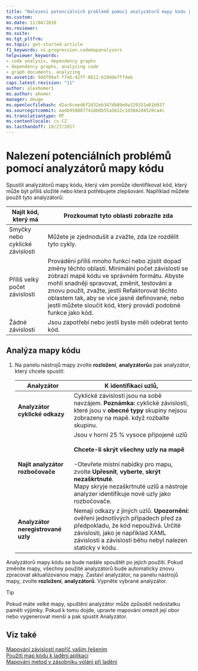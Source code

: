 ```yaml
---
title: "Nalezení potenciálních problémů pomocí analyzátorů mapy kódu | Microsoft Docs"
ms.custom: 
ms.date: 11/04/2016
ms.reviewer: 
ms.suite: 
ms.tgt_pltfrm: 
ms.topic: get-started-article
f1_keywords: vs.progression.codemapanalyzers
helpviewer_keywords:
- code analysis, dependency graphs
- dependency graphs, analyzing code
- graph documents, analyzing
ms.assetid: 9dd799a7-f7eb-42ff-8612-b19dde7ff4eb
caps.latest.revision: "11"
author: alexhomer1
ms.author: ahomer
manager: douge
ms.openlocfilehash: d2ac6ceed6f2d32eb347db89e0a329331e61b937
ms.sourcegitcommit: aadb9588877418b8b55a5612c1d3842d4520ca4c
ms.translationtype: MT
ms.contentlocale: cs-CZ
ms.lasthandoff: 10/27/2017
---
```

# <a name="find-potential-problems-using-code-map-analyzers"></a>Nalezení potenciálních problémů pomocí analyzátorů mapy kódu
Spustili analyzátorů mapy kódu, který vám pomůže identifikovat kód, který může být příliš složité nebo která potřebujete zlepšování. Například můžete použít tyto analyzátorů:  
  
|**Najít kód, který má**|**Prozkoumat tyto oblasti zobrazíte zda**|  
|-------------------------------|--------------------------------------------|  
|Smyčky nebo cyklické závislosti|Můžete je zjednodušit a zvažte, zda lze rozdělit tyto cykly.|  
|Příliš velký počet závislostí|Provádění příliš mnoho funkcí nebo zjistit dopad změny těchto oblastí. Minimální počet závislostí se zobrazí mapě kódu ve správném formátu. Abyste mohli snadněji spravovat, změnit, testování a znovu použít, zvažte, jestli Refaktorovat těchto oblastem tak, aby se více jasně definované, nebo jestli můžete sloučit kód, který provádí podobné funkce jako kód.|  
|Žádné závislosti|Jsou zapotřebí nebo jestli byste měli odebrat tento kód.|  
  
## <a name="analyze-code-maps"></a>Analýza mapy kódu  
  
1.  Na panelu nástrojů mapy zvolte **rozložení**, **analyzátorů**a pak analyzátor, který chcete spustit:  
  
    |**Analyzátor**|**K identifikaci uzlů,**|  
    |------------------|--------------------------------|  
    |**Analyzátor cyklické odkazy**|Cyklické závislosti jsou na sobě navzájem. **Poznámka:** cyklické závislosti, které jsou v **obecné typy** skupiny nejsou zobrazeny na mapě. když rozbalte skupinu.|  
    |**Najít analyzátor rozbočovače**|Jsou v horní 25 % vysoce připojené uzlů<br /><br /> **Chcete-li skrýt všechny uzly na mapě**<br /><br /> -Otevřete místní nabídky pro mapu, zvolte **Upřesnit**, **vyberte**, **skrýt nezaškrtnuté**.<br />     Mapy skryje nezaškrtnuté uzlů a nástroje analyzer identifikuje nové uzly jako rozbočovače.|  
    |**Analyzátor neregistrované uzly**|Nemají odkazy z jiných uzlů. **Upozornění:** ověření jednotlivých případech před za předpokladu, že kód nepoužívá. Určité závislosti, jako je například XAML závislosti a závislosti běhu nebyl nalezen staticky v kódu.|  
  
 Analyzátorů mapy kódu se bude nadále spouštět po jejich použití. Pokud změníte mapy, všechny použité analyzátorů bude automaticky znovu zpracovat aktualizovanou mapy. Zastaví analyzátor, na panelu nástrojů mapy, zvolte **rozložení**, **analyzátorů**. Vypněte vybrané analyzátor.  
  
> [!TIP]
>  Pokud máte velké mapy, spuštění analyzátor může způsobit nedostatku paměti výjimky. Pokud k tomu dojde, upravte mapování omezit její obor nebo vygenerovat menší a pak spustit Analyzátor.  
  
## <a name="see-also"></a>Viz také  
 [Mapování závislostí napříč vaším řešením](../modeling/map-dependencies-across-your-solutions.md)   
 [Použití map kódu k ladění aplikací](../modeling/use-code-maps-to-debug-your-applications.md)   
 [Mapování metod v zásobníku volání při ladění](../debugger/map-methods-on-the-call-stack-while-debugging-in-visual-studio.md)